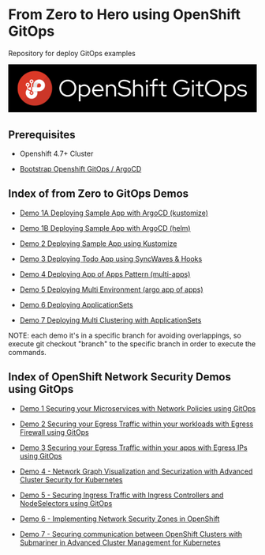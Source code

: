 # From Zero to Hero using OpenShift GitOps

Repository for deploy GitOps examples

![alt text](https://raw.githubusercontent.com/jgwest/docs/app-set-introduction-blog/assets/openshift-gitops-banner.png)

## Prerequisites

* Openshift 4.7+ Cluster

* [Bootstrap Openshift GitOps / ArgoCD](https://github.com/RedHat-EMEA-SSA-Team/ns-gitops/tree/bootstrap)

## Index of from Zero to GitOps Demos

* [Demo 1A Deploying Sample App with ArgoCD (kustomize)](https://github.com/RedHat-EMEA-SSA-Team/ns-gitops/tree/single-app)

* [Demo 1B Deploying Sample App with ArgoCD (helm)](https://github.com/RedHat-EMEA-SSA-Team/ns-gitops/tree/single-app-helm)

* [Demo 2 Deploying Sample App using Kustomize](https://github.com/RedHat-EMEA-SSA-Team/ns-gitops/tree/single-app#simple-app-with-kustomize)

* [Demo 3 Deploying Todo App using SyncWaves & Hooks](https://github.com/RedHat-EMEA-SSA-Team/ns-gitops/tree/app-syncwaves)

* [Demo 4 Deploying App of Apps Pattern (multi-apps)](https://github.com/RedHat-EMEA-SSA-Team/ns-gitops/tree/app-of-apps)

* [Demo 5 Deploying Multi Environment (argo app of apps)](https://github.com/RedHat-EMEA-SSA-Team/ns-gitops/tree/multienv)

* [Demo 6 Deploying ApplicationSets](https://github.com/RedHat-EMEA-SSA-Team/ns-gitops/tree/appsets)

* [Demo 7 Deploying Multi Clustering with ApplicationSets](https://github.com/RedHat-EMEA-SSA-Team/ns-gitops/tree/multicluster)

NOTE: each demo it's in a specific branch for avoiding overlappings, so execute git checkout
"branch" to the specific branch in order to execute the commands.

## Index of OpenShift Network Security Demos using GitOps

* [Demo 1 Securing your Microservices with Network Policies using GitOps](https://github.com/RedHat-EMEA-SSA-Team/ns-gitops/tree/netpol)

* [Demo 2 Securing your Egress Traffic within your workloads with Egress Firewall using GitOps](https://github.com/RedHat-EMEA-SSA-Team/ns-gitops/tree/egressfw)

* [Demo 3 Securing your Egress Traffic within your apps with Egress IPs using GitOps](https://github.com/RedHat-EMEA-SSA-Team/ns-gitops/tree/egressip)

* [Demo 4 - Network Graph Visualization and Securization with Advanced Cluster Security for Kubernetes](https://github.com/RedHat-EMEA-SSA-Team/ns-gitops/tree/networkacs)

* [Demo 5 - Securing Ingress Traffic with Ingress Controllers and NodeSelectors using GitOps](https://github.com/RedHat-EMEA-SSA-Team/ns-gitops/tree/ingress)

* [Demo 6 - Implementing Network Security Zones in OpenShift](https://github.com/RedHat-EMEA-SSA-Team/ns-gitops/tree/seczones)

* [Demo 7 - Securing communication between OpenShift Clusters with Submariner in Advanced Cluster Management for Kubernetes](https://github.com/RedHat-EMEA-SSA-Team/ns-gitops/tree/submariner)
